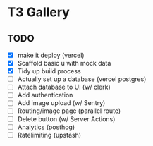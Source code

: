 # T3 Gallery

## TODO

- [x] make it deploy (vercel)
- [x] Scaffold basic u with mock data
- [x] Tidy up build process
- [ ] Actually set up a database (vercel postgres)
- [ ] Attach database to UI (w/ clerk)
- [ ] Add authentication
- [ ] Add image upload (w/ Sentry)
- [ ] Routing/image page (parallel route)
- [ ] Delete button (w/ Server Actions)
- [ ] Analytics (posthog)
- [ ] Ratelimiting (upstash)

